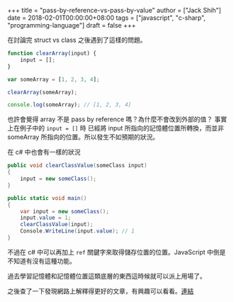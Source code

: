 +++
title = "pass-by-reference-vs-pass-by-value"
author = ["Jack Shih"]
date = 2018-02-01T00:00:00+08:00
tags = ["javascript", "c-sharp", "programming-language"]
draft = false
+++

在討論完 struct vs class 之後遇到了這樣的問題。

```javascript
function clearArray(input) {
    input = [];
}

var someArray = [1, 2, 3, 4];

clearArray(someArray);

console.log(someArray); // [1, 2, 3, 4]
```

也許會覺得 array 不是 pass by reference 嗎？為什麼不會改到外部的值？
事實上在例子中的 `input = []` 時 已經將 input 所指向的記憶體位置所轉換，而並非 someArray 所指向的位置。所以發生不如預期的狀況。

在 c# 中也會有一樣的狀況

```csharp
public void clearClassValue(someClass input)
{
    input = new someClass();
}

public static void main()
{
    var input = new someClass();
    input.value = 1;
    clearClassValue(input);
    Console.WriteLine(input.value); // 1
}
```

不過在 c# 中可以再加上 `ref` 關鍵字來取得儲存位置的位置。JavaScript 中倒是不知道有沒有這種功能。

過去學習記憶體和記憶體位置這類底層的東西這時候就可以派上用場了。

之後查了一下發現網路上解釋得更好的文章，有興趣可以看看。[連結](https://medium.com/@TK_CodeBear/javascript-arrays-pass-by-value-and-thinking-about-memory-fffb7b0bf43)
